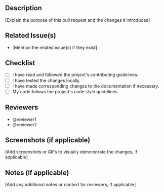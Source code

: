 ## Description
[Explain the purpose of this pull request and the changes it introduces]

## Related Issue(s)
- [Mention the related issue(s) if they exist]

## Checklist
- [ ] I have read and followed the project's contributing guidelines.
- [ ] I have tested the changes locally.
- [ ] I have made corresponding changes to the documentation if necessary.
- [ ] My code follows the project's code style guidelines.

## Reviewers
- @reviewer1
- @reviewer2

## Screenshots (if applicable)
[Add screenshots or GIFs to visually demonstrate the changes, if applicable]

## Notes (if applicable)
[Add any additional notes or context for reviewers, if applicable]
